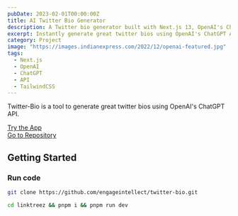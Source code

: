 ```yaml
---
pubDate: 2023-02-01T00:00:00Z
title: AI Twitter Bio Generator
description: A Twitter bio generator built with Next.js 13, OpenAI's ChatGPT API, and TailwindCSS.
excerpt: Instantly generate great twitter bios using OpenAI's ChatGPT API.
category: Project
image: "https://images.indianexpress.com/2022/12/openai-featured.jpg"
tags:
  - Next.js
  - OpenAI
  - ChatGPT
  - API
  - TailwindCSS
---
```


Twitter-Bio is a tool to generate great twitter bios using OpenAI's ChatGPT API.

[Try the App](https://twitter-bio-tau.vercel.app)
<br/>
[Go to Repository](https://github.com/engageintellect/twitter-bio)

## Getting Started

### Run code

```bash
git clone https://github.com/engageintellect/twitter-bio.git
```

```bash
cd linktreez && pnpm i && pnpm run dev
```
